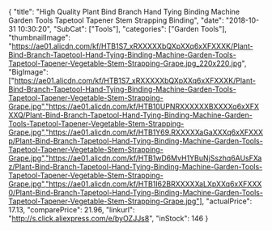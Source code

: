 {
	"title": "High Quality Plant Bind Branch Hand Tying Binding Machine Garden Tools Tapetool Tapener Stem Strapping Binding",
	"date": "2018-10-31 10:30:20",
	"SubCat": ["Tools"],
	"categories": ["Garden Tools"],
	"thumbnailImage": "https://ae01.alicdn.com/kf/HTB1S7_xRXXXXXbQXpXXq6xXFXXXK/Plant-Bind-Branch-Tapetool-Hand-Tying-Binding-Machine-Garden-Tools-Tapetool-Tapener-Vegetable-Stem-Strapping-Grape.jpg_220x220.jpg",
	"BigImage": ["https://ae01.alicdn.com/kf/HTB1S7_xRXXXXXbQXpXXq6xXFXXXK/Plant-Bind-Branch-Tapetool-Hand-Tying-Binding-Machine-Garden-Tools-Tapetool-Tapener-Vegetable-Stem-Strapping-Grape.jpg","https://ae01.alicdn.com/kf/HTB10UPNRXXXXXXBXXXXq6xXFXXXQ/Plant-Bind-Branch-Tapetool-Hand-Tying-Binding-Machine-Garden-Tools-Tapetool-Tapener-Vegetable-Stem-Strapping-Grape.jpg","https://ae01.alicdn.com/kf/HTB1Y69.RXXXXXaGaXXXq6xXFXXXp/Plant-Bind-Branch-Tapetool-Hand-Tying-Binding-Machine-Garden-Tools-Tapetool-Tapener-Vegetable-Stem-Strapping-Grape.jpg","https://ae01.alicdn.com/kf/HTB1wD6MvH1YBuNjSszhq6AUsFXaz/Plant-Bind-Branch-Tapetool-Hand-Tying-Binding-Machine-Garden-Tools-Tapetool-Tapener-Vegetable-Stem-Strapping-Grape.jpg","https://ae01.alicdn.com/kf/HTB1I62BRXXXXXaLXpXXq6xXFXXX0/Plant-Bind-Branch-Tapetool-Hand-Tying-Binding-Machine-Garden-Tools-Tapetool-Tapener-Vegetable-Stem-Strapping-Grape.jpg"],
	"actualPrice": 17.13,
	"comparePrice": 21.96,
	"linkurl": "http://s.click.aliexpress.com/e/byOZJJs8",
	"inStock": 146
}
